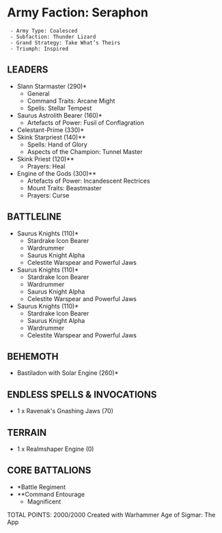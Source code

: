 # Army Faction: Seraphon
	 - Army Type: Coalesced
	 - Subfaction: Thunder Lizard
	 - Grand Strategy: Take What’s Theirs
	 - Triumph: Inspired
## LEADERS
* Slann Starmaster (290)*
	 - General
	 - Command Traits: Arcane Might
	 - Spells: Stellar Tempest
* Saurus Astrolith Bearer (160)*
	 - Artefacts of Power: Fusil of Conflagration
* Celestant-Prime (330)*
* Skink Starpriest (140)**
	 - Spells: Hand of Glory
	 - Aspects of the Champion:  Tunnel Master
* Skink Priest (120)**
	 - Prayers: Heal
* Engine of the Gods (300)**
	 - Artefacts of Power: Incandescent Rectrices
	 - Mount Traits: Beastmaster
	 - Prayers: Curse
## BATTLELINE
* Saurus Knights (110)*
	 - Stardrake Icon Bearer
	 - Wardrummer
	 - Saurus Knight Alpha
	 - Celestite Warspear and Powerful Jaws
* Saurus Knights (110)*
	 - Stardrake Icon Bearer
	 - Wardrummer
	 - Saurus Knight Alpha
	 - Celestite Warspear and Powerful Jaws
* Saurus Knights (110)*
	 - Stardrake Icon Bearer
	 - Saurus Knight Alpha
	 - Wardrummer
	 - Celestite Warspear and Powerful Jaws
## BEHEMOTH
* Bastiladon with Solar Engine (260)*
## ENDLESS SPELLS & INVOCATIONS
* 1 x Ravenak's Gnashing Jaws (70)
## TERRAIN
* 1 x Realmshaper Engine (0)
## CORE BATTALIONS
* *Battle Regiment
* **Command Entourage
	 - Magnificent

TOTAL POINTS: 2000/2000
Created with Warhammer Age of Sigmar: The App